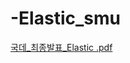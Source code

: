 # -Elastic_smu
[국데_최종발표_Elastic .pdf](https://github.com/01seoyoung/-/files/11526865/_._Elastic.pdf)
